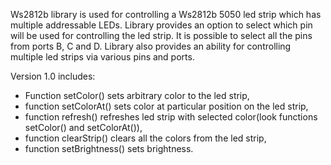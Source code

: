 Ws2812b library is used for controlling a Ws2812b 5050 led strip which has multiple addressable LEDs. Library provides an option to select which pin will be used for controlling the led strip. It is possible to select all the pins from ports B, C and D.
Library also provides an ability for controlling multiple led strips via various pins and ports.

Version 1.0 includes:

- Function setColor() sets arbitrary color to the led strip,
- function setColorAt() sets color at particular position on the led strip,
- function refresh() refreshes led strip with selected color(look functions setColor() and setColorAt()),
- function clearStrip() clears all the colors from the led strip,
- function setBrightness() sets brightness.